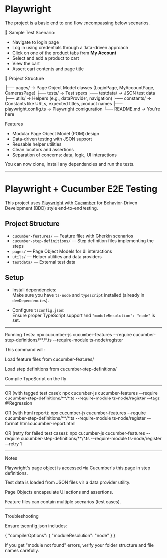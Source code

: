 # Playwright
The project is a basic end to end flow encompassing below scenarios.


🧾 Sample Test Scenario:

- Navigate to login page  
- Log in using credentials through a data-driven approach  
- Click on one of the product tabs from **My Account**  
- Select and add a product to cart  
- View the cart  
- Assert cart contents and page title  


📁 Project Structure

├── pages/ → Page Object Model classes (LoginPage, MyAccountPage, CamerasPage)
├── tests/ → Test specs
├── testdata/ → JSON test data
├── utils/ → Helpers (e.g., dataProvider, navigation)
├── constants/ → Constants like URLs, expected titles, product names
├── playwright.config.ts → Playwright configuration
└── README.md → You're here


Features

- Modular Page Object Model (POM) design
- Data-driven testing with JSON support
- Reusable helper utilities
- Clean locators and assertions
- Separation of concerns: data, logic, UI interactions


You can now clone, install any dependencies and run the tests.

---

# Playwright + Cucumber E2E Testing

This project uses [Playwright](https://playwright.dev/) with [Cucumber](https://cucumber.io/) for Behavior-Driven Development (BDD) style end-to-end testing.

## Project Structure

- `cucumber-features/` — Feature files with Gherkin scenarios
- `cucumber-step-definitions/` — Step definition files implementing the steps
- `pages/` — Page Object Models for UI interactions 
- `utils/` — Helper utilities and data providers
- `testdata/` — External test data

## Setup

- Install dependencies:  
  Make sure you have `ts-node` and `typescript` installed (already in `devDependencies`).  
   
- Configure `tsconfig.json`:  
  Ensure proper TypeScript support and `"moduleResolution": "node"` is set.

---

Running Tests:
npx cucumber-js cucumber-features --require cucumber-step-definitions/**/*.ts --require-module ts-node/register 

This command will:

Load feature files from cucumber-features/

Load step definitions from cucumber-step-definitions/

Compile TypeScript on the fly

---

OR  (with tagged test case):
npx cucumber-js cucumber-features --require cucumber-step-definitions/**/*.ts --require-module ts-node/register --tags @Regression

OR (with html report):
npx cucumber-js cucumber-features --require cucumber-step-definitions/**/*.ts --require-module ts-node/register --format html:cucumber-report.html

OR (retry for failed test cases):
npx cucumber-js cucumber-features --require cucumber-step-definitions/**/*.ts --require-module ts-node/register --retry 1

---

Notes

Playwright's page object is accessed via Cucumber's this.page in step definitions.

Test data is loaded from JSON files via a data provider utility.

Page Objects encapsulate UI actions and assertions.

Feature files can contain multiple scenarios (test cases).

---

Troubleshooting

Ensure tsconfig.json includes:

{
  "compilerOptions": {
    "moduleResolution": "node"
  }
}


If you get "module not found" errors, verify your folder structure and file names carefully.

